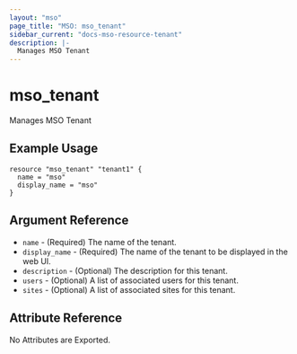 ```yaml
---
layout: "mso"
page_title: "MSO: mso_tenant"
sidebar_current: "docs-mso-resource-tenant"
description: |-
  Manages MSO Tenant
---
```


# mso_tenant #

Manages MSO Tenant

## Example Usage ##

```hcl
resource "mso_tenant" "tenant1" {
  name = "mso"
  display_name = "mso"
}
```

## Argument Reference ##

* `name` - (Required) The name of the tenant.
* `display_name` - (Required) The name of the tenant to be displayed in the web UI.
* `description` - (Optional) The description for this tenant.
* `users` - (Optional) A list of associated users for this tenant.
* `sites` - (Optional) A list of associated sites for this tenant.

## Attribute Reference ##

No Attributes are Exported.

